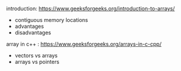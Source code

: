 introduction: https://www.geeksforgeeks.org/introduction-to-arrays/


* contiguous memory locations
* advantages
* disadvantages


array in c++ : https://www.geeksforgeeks.org/arrays-in-c-cpp/

* vectors vs arrays
* arrays vs pointers